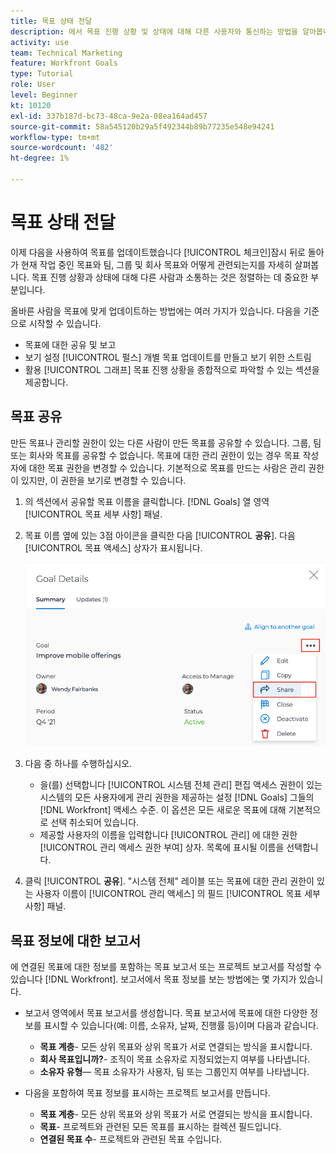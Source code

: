 ```yaml
---
title: 목표 상태 전달
description: 에서 목표 진행 상황 및 상태에 대해 다른 사용자와 통신하는 방법을 알아봅니다. [!DNL Workfront Goals].
activity: use
team: Technical Marketing
feature: Workfront Goals
type: Tutorial
role: User
level: Beginner
kt: 10120
exl-id: 337b187d-bc73-48ca-9e2a-08ea164ad457
source-git-commit: 58a545120b29a5f492344b89b77235e548e94241
workflow-type: tm+mt
source-wordcount: '482'
ht-degree: 1%

---
```


# 목표 상태 전달

이제 다음을 사용하여 목표를 업데이트했습니다 [!UICONTROL 체크인]잠시 뒤로 돌아가 현재 작업 중인 목표와 팀, 그룹 및 회사 목표와 어떻게 관련되는지를 자세히 살펴봅니다. 목표 진행 상황과 상태에 대해 다른 사람과 소통하는 것은 정렬하는 데 중요한 부분입니다.

올바른 사람을 목표에 맞게 업데이트하는 방법에는 여러 가지가 있습니다. 다음을 기준으로 시작할 수 있습니다.

* 목표에 대한 공유 및 보고
* 보기 설정 [!UICONTROL 펄스] 개별 목표 업데이트를 만들고 보기 위한 스트림
* 활용 [!UICONTROL 그래프] 목표 진행 상황을 종합적으로 파악할 수 있는 섹션을 제공합니다.

## 목표 공유

만든 목표나 관리할 권한이 있는 다른 사람이 만든 목표를 공유할 수 있습니다. 그룹, 팀 또는 회사와 목표를 공유할 수 없습니다. 목표에 대한 관리 권한이 있는 경우 목표 작성자에 대한 목표 권한을 변경할 수 있습니다. 기본적으로 목표를 만드는 사람은 관리 권한이 있지만, 이 권한을 보기로 변경할 수 있습니다.

1. 의 섹션에서 공유할 목표 이름을 클릭합니다. [!DNL Goals] 열 영역 [!UICONTROL 목표 세부 사항] 패널.

1. 목표 이름 옆에 있는 3점 아이콘을 클릭한 다음 [!UICONTROL **공유**]. 다음 [!UICONTROL 목표 액세스] 상자가 표시됩니다.

   ![자산](assets/17-workfront-goals-share-a-goal.png)

1. 다음 중 하나를 수행하십시오.

   * 을(를) 선택합니다 [!UICONTROL 시스템 전체 관리] 편집 액세스 권한이 있는 시스템의 모든 사용자에게 관리 권한을 제공하는 설정 [!DNL Goals] 그들의 [!DNL Workfront] 액세스 수준. 이 옵션은 모든 새로운 목표에 대해 기본적으로 선택 취소되어 있습니다.
   * 제공할 사용자의 이름을 입력합니다 [!UICONTROL 관리] 에 대한 권한 [!UICONTROL 관리 액세스 권한 부여] 상자. 목록에 표시될 이름을 선택합니다.

1. 클릭 [!UICONTROL **공유**]. &quot;시스템 전체&quot; 레이블 또는 목표에 대한 관리 권한이 있는 사용자 이름이 [!UICONTROL 관리 액세스] 의 필드 [!UICONTROL 목표 세부 사항] 패널.

## 목표 정보에 대한 보고서

에 연결된 목표에 대한 정보를 포함하는 목표 보고서 또는 프로젝트 보고서를 작성할 수 있습니다 [!DNL Workfront]. 보고서에서 목표 정보를 보는 방법에는 몇 가지가 있습니다.

* 보고서 영역에서 목표 보고서를 생성합니다. 목표 보고서에 목표에 대한 다양한 정보를 표시할 수 있습니다(예: 이름, 소유자, 날짜, 진행률 등)이며 다음과 같습니다.

   * **목표 계층**- 모든 상위 목표와 상위 목표가 서로 연결되는 방식을 표시합니다.
   * **회사 목표입니까?**- 조직이 목표 소유자로 지정되었는지 여부를 나타냅니다.
   * **소유자 유형**— 목표 소유자가 사용자, 팀 또는 그룹인지 여부를 나타냅니다.

* 다음을 포함하여 목표 정보를 표시하는 프로젝트 보고서를 만듭니다.
   * **목표 계층**- 모든 상위 목표와 상위 목표가 서로 연결되는 방식을 표시합니다.
   * **목표**- 프로젝트와 관련된 모든 목표를 표시하는 컬렉션 필드입니다.
   * **연결된 목표 수**- 프로젝트와 관련된 목표 수입니다.
